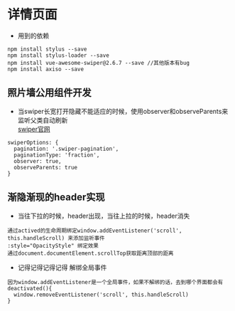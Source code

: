 # 详情页面

- 用到的依赖
```text
npm install stylus --save
npm install stylus-loader --save
npm install vue-awesome-swiper@2.6.7 --save //其他版本有bug
npm install axiso --save

```

## 照片墙公用组件开发
- 当swiper长宽打开隐藏不能适应的时候，使用observer和observeParents来监听父类自动刷新  
[swiper官网](https://www.swiper.com.cn/)
```text
swiperOptions: {
  pagination: '.swiper-pagination',
  paginationType: 'fraction',
  observer: true,
  observeParents: true
}
```

## 渐隐渐现的header实现
- 当往下拉的时候，header出现，当往上拉的时候，header消失
```text
通过actived的生命周期绑定window.addEventListener('scroll', this.handleScroll) 来添加监听事件
:style="OpacityStyle" 绑定效果
通过document.documentElement.scrollTop获取距离顶部的距离
```
- 记得记得记得记得 解绑全局事件
```text
因为window.addEventListener是一个全局事件，如果不解绑的话，去到哪个界面都会有
deactivated(){
  window.removeEventListener('scroll', this.handleScroll)
}
```

